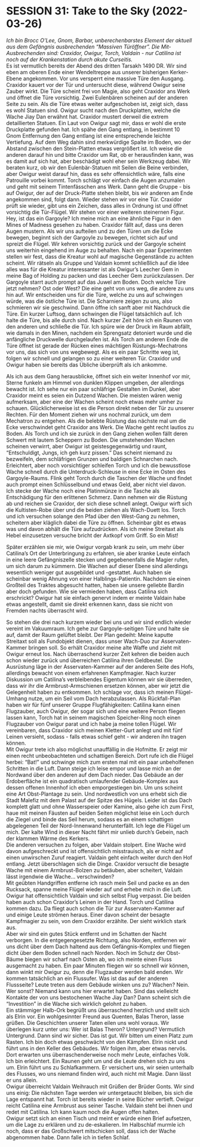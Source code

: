 # **SESSION 31: Take to the Sky (2022-03-26)**

*Ich bin Brocc O'Lee, Gnom, Barbar, unberechenbarstes Element der aktuell aus dem Gefängnis ausbrechenden “Massiven Türöffner”. Die Mit-Ausbrechenden sind: Craxidor, Owigur, Torch,  Valdain \- nur Catilina ist noch auf der Krankenstation durch akute Curseitis.*  
Es ist vermutlich bereits der Abend des dritten Tarsakh 1490 DR. Wir sind eben am oberen Ende einer Wendeltreppe aus unserer bisherigen Kerker-Ebene angekommen. Vor uns versperrt eine massive Türe den Ausgang. Craxidor kauert vor der Tür und untersucht diese, während Owigur seine Zauber wirkt. Die Türe scheint frei von Magie, also geht Craxidor ans Werk und öffnet die Türe vorsichtig. Zwei Eulenbären scheinen auf der anderen Seite zu sein. Als die Türe etwas weiter aufgeschoben ist, zeigt sich, dass es wohl Statuen sind. Owigur sucht nach den Druckplatten, welche die Wache Jiay Dan erwähnt hat. Craxidor mustert derweil die extrem detaillierten Statuen. Ein Laut von Owigur sagt mir, dass er wohl die erste Druckplatte gefunden hat. Ich spähe den Gang entlang, in bestimmt 10 Gnom Entfernung den Gang entlang ist eine entsprechende leichte Vertiefung. Auf dem Weg dahin sind merkwürdige Spalte im Boden, wo der Abstand zwischen den Stein-Platten etwas vergrößert ist. Ich weise die anderen darauf hin und bitte Craxidor um Rat, ob er herausfinden kann, was es damit auf sich hat, aber beschädigt wohl eher sein Werkzeug dabei. Wir beraten kurz, ob wir den Eulenbär-Statuen mit Seilen die Beine verbinden, aber Owigur weist darauf hin, dass es sehr offensichtlich wäre, falls eine Patrouille vorbei kommt. Torch schlägt vor einfach die Augen anzumalen und geht mit seinem Tintenfässchen ans Werk. Dann geht die Gruppe \- bis auf Owigur, der auf der Druck-Platte stehen bleibt, bis wir anderen am Ende angekommen sind, folgt dann. Wieder stehen wir vor eine Tür. Craxidor prüft sie wieder, gibt uns ein Zeichen, dass alles in Ordnung ist und öffnet vorsichtig die Tür-Flügel. Wir stehen vor einer weiteren steinernen Figur. Hey, ist das ein Gargoyle? Ich meine mich an eine ähnliche Figur in den Mines of Madness gesehen zu haben. Craxidor fällt auf, dass uns deren Augen mustern. Als wir uns aufteilen und zu den Türen um die Ecke bewegen, beginnt sich der Gargoyle zu bewegen, richtet sich auf und spreizt die Flügel. Wir kehren vorsichtig zurück und der Gargoyle scheint uns weiterhin eingehend im Auge zu behalten. Nach ein paar Experimenten stellen wir fest, dass die Kreatur wohl auf magische Gegenstände zu achten scheint. Wir rätseln als Gruppe und Valdain kommt schließlich auf die Idee alles was für die Kreatur interessanter ist als Owigur’s Leecher Gem in meine Bag of Holding zu packen und das Leecher Gem zurückzulassen. Der Gargoyle starrt auch prompt auf das Juwel am Boden. Doch welche Türe jetzt nehmen? Ost oder West? Die eine geht von uns weg, die andere zu uns hin auf. Wir entscheiden uns für die Türe, welche zu uns auf schwingen würde, was die östliche Türe ist. Die Scharniere zeigen zu uns, also schmieren wir sie geschwind. Dann öffne ich sanft aber mit Nachdruck die Türe. Ein kurzer Luftsog, dann schwingen die Flügel tatsächlich auf. Ich halte die Türe, bis alle durch sind. Nach kurzer Zeit höre ich ein Raunen von den anderen und schließe die Tür. Ich spüre wie der Druck im Raum abfällt, wie damals in den Minen, nachdem ein Sprengsatz detoniert wurde und die anfängliche Druckwelle durchgelaufen ist. Als Torch am anderen Ende die Türe öffnet ist gerade der Rücken eines mächtigen Rüstungs-Mechatrons vor uns, das sich von uns wegbewegt. Als es ein paar Schritte weg ist, folgen wir schnell und gelangen so zu einer weiteren Tür. Craxidor und Owigur haben sie bereits das Übliche überprüft als ich ankomme. 

Als ich aus dem Gang herausblicke, öffnet sich ein weiter Innenhof vor mir, Sterne funkeln am Himmel von dunklen Klippen umgeben, der allerdings bewacht ist. Ich sehe nur ein paar schläfrige Gestalten im Dunkel, aber Craxidor meint es seien ein Dutzend Wachen. Die meisten wären wenig aufmerksam, aber eine der Wachen scheint noch etwas mehr umher zu schauen. Glücklicherweise ist es die Person direkt neben der Tür zu unserer Rechten. Für den Moment ziehen wir uns nochmal zurück, um dem Mechatron zu entgehen. Als die belebte Rüstung das nächste mal um die Ecke verschwindet geht Craxidor ans Werk. Die Wache geht recht lautlos zu Boden. Als Torch und ich sie zurück in den Gang ziehen wollen fällt deren Schwert mit lautem Scheppern zu Boden. Die umstehenden Wachen scheinen verwirrt, aber Owigur ist geistesgegenwärtig und raunt, “Entschuldigt, Jungs, ich geh kurz  pissen.” Das scheint niemand zu bezweifeln, dem schläfrigen Grunzen und baldigen Schnarchen nach. Erleichtert, aber noch vorsichtiger schleifen Torch und ich die bewusstlose Wache schnell durch die Unterdruck-Schleuse in eine Ecke im Osten des Gargoyle-Raums. Flink geht Torch durch die Taschen der Wache und findet auch prompt einen Schlüsselbund und etwas Geld, aber nicht viel davon. Ich stecke der Wache noch eine Platinmünze in die Tasche als Entschädigung für den erlittenen Schmerz. Dann nehmen wir die Rüstung ab und reichen sie Craxidor, der sich diese schnell anlegt. Owigur wirft sich die Kultisten-Robe über und die beiden ziehen als Wach-Duett los. Torch und ich versuchen solange den Pfad über den West-Gang zu nehmen, scheitern aber kläglich dabei die Türe zu öffnen. Scheinbar gibt es etwas was und davon abhält die Türe aufzudrücken. Als ich meine Streitaxt als Hebel einzusetzen versuche bricht der Axtkopf vom Griff. So ein Mist\!

Später erzählen sie mir, wie Owigur vorgab krank zu sein, um mehr über Catilina’s Ort der Unterbringung zu erfahren, sie aber kranke Leute einfach in eine leere Gefängniszelle stecken und gegebenenfalls die Magier rufen, um sich darum zu kümmern. Die Wachen auf dieser Ebene sind allerdings wesentlich weniger gut ausgebildet und \-gestattet. Auch haben sie scheinbar wenig Ahnung von einer Halblings-Patientin. Nachdem sie einen Großteil des Traktes abgesucht hatten, haben sie unsere geliebte Bardin aber doch gefunden. Wie sie vermieden haben, dass Catilina sich erschrickt? Owigur hat sie einfach genervt indem er meinte Valdain habe etwas angestellt, damit sie direkt erkennen kann, dass sie nicht von Fremden nachts überrascht wird.

So stehen die drei nach kurzem wieder bei uns und wir sind endlich wieder vereint im Vakuumraum. Ich gehe zur Gargoyle-seitigen Türe und halte sie auf, damit der Raum gelüftet bleibt. Der Plan gedeiht: Meine kaputte Streitaxt soll als Fundobjekt dienen, dass unser Wach-Duo zur Asservaten-Kammer bringen soll. So erhält Craxidor meine alte Waffe und zieht mit Owigur erneut los. Nach überraschend kurzer Zeit kehren die beiden auch schon wieder zurück und überreichen Catilina ihren Geldbeutel. Die Ausrüstung läge in der Asservaten-Kammer auf der anderen Seite des Hofs, allerdings bewacht von einem erfahrenen Kampfmagier. Nach kurzer Diskussion um Catilina’s verbleibendes Eigentum können wir sie überreden, dass wir ihr die Armbrust-Armschienen ersetzen können, aber wir jetzt die Gelegenheit haben zu entkommen. Ich schlage vor, dass ich meinen Flügel-Umhang nutze, um ein Seil vom Dach herabzulassen. Als Rückfall-Plan haben wir für fünf unserer Gruppe Flugfähigkeiten: Catilina kann einen Flugzauber, auch Owigur, der sogar sich und eine weitere Person fliegen lassen kann, Torch hat in seinem magischen Speicher-Ring noch einen Flugzauber von Owigur parat und ich habe ja meine tollen Flügel. Wir vereinbaren, dass Craxidor sich meinen Kletter-Gurt anlegt und mit fünf Leinen versieht, sodass \- falls etwas schief geht \- wir anderen ihn tragen können.  
Mit Owigur trete ich also möglichst unauffällig in die Hofmitte. Er zeigt mir einen recht unbeobachteten und schattigen Bereich. Dort rufe ich die Flügel herbei: “Bat\!” und schwinge mich zum ersten mal mit ein paar unbeholfenen Schritten in die Luft. Dann steige ich leise empor und lasse mich an der Nordwand über den anderen auf dem Dach nieder. Das Gebäude an der Erdoberfläche ist ein quadratisch umlaufender Gebäude-Komplex aus dessen offenen Innenhof ich eben emporgestiegen bin. Um uns scheint eine Art Obst-Plantage zu sein. Und nordwestlich von uns erhebt sich die Stadt Malefiz mit dem Palast auf der Spitze des Hügels. Leider ist das Dach komplett glatt und ohne Wasserspeier oder Kamine, also gehe ich zum First, haue mit meinen Fäusten auf beiden Seiten möglichst leise ein Loch durch die Ziegel und binde das Seil herum, sodass es an einem schattigen abgelegenen Teil der Nord-Innenwand herunterfällt. Ich lege die Flügel um mich. Der kalte Wind in dieser Nacht fährt mir unlieb durch’s Gebein, nach der klammen Wärme des Kerkers.  
Die anderen versuchen zu folgen, aber Valdain stolpert. Eine Wache wird davon aufgeschreckt und ist offensichtlich misstrauisch, als er nicht auf einen unwirschen Zuruf reagiert. Valdain geht einfach weiter durch den Hof entlang. Jetzt überschlagen sich die Dinge. Craxidor versucht die besagte Wache mit einem Armbrust-Bolzen zu betäuben, aber scheitert, Valdain lässt irgendwie die Wache… verschwinden?  
Mit geübten Handgriffen entferne ich rasch mein Seil und packe es an den Rucksack, spanne meine Flügel wieder auf und erhebe mich in die Luft. Owigur hat offensichtlich Valdain und sich selbst Flug verpasst. Die beiden haben auch schon Craxidor’s Leinen in der Hand. Torch und Catilina kommen dazu. Da fliegt auch schon die Tür zur Asservaten-Kammer auf und einige Leute strömen heraus. Einer davon scheint der besagte Kampfmagier zu sein, von dem Craxidor erzählte. Der sieht wirklich stark aus.  
Aber wir sind ein gutes Stück entfernt und im Schatten der Nacht verborgen. In die entgegengesetzte Richtung, also Norden, entfernen wir uns dicht über dem Dach haltend aus dem Gefängnis-Komplex und fliegen dicht über dem Boden schnell nach Norden. Noch im Schutz der Obst-Bäume biegen wir scharf nach Osten ab, wo ich meinte einen Fluss ausgemacht zu haben. Ein paar Minuten fliegen wir so schnell wir können, dann winkt mir Owigur zu, denn die Flugzauber werden bald enden. Wir kommen tatsächlich an ein Flussufer. Was ist das auf der anderen Flussseite? Leute treten aus dem Gebäude winken uns zu? Wachen? Nein. Wer sonst? Niemand kann uns hier erwartet haben. Sind das vielleicht Kontakte der von uns bestochenen Wache Jiay Dan? Dann scheint sich die “Investition” in die Wache sich wirklich gelohnt zu haben.  
Ein stämmiger Halb-Ork begrüßt uns überraschend herzlich und stellt sich als Elrin vor. Ein wohlgesinnter Freund aus Quenten, Balas Theron, lasse grüßen. Die Geschichten unserer Taten eilen uns wohl voraus. Wir überlegen kurz unter uns: Wer ist Balas Theron? Untergrund? Vermutlich Untergrund. Dann sind wir sicher. Das ist gut. Wir bitten um einen Platz zum Rasten. Ich bin doch etwas geschwächt von den Kämpfen. Elrin nickt und führt uns in den Keller des Gebäudes. Wir folgen ihm, aber etwas nervös. Dort erwarten uns überraschenderweise noch mehr Leute, einfaches Volk. Ich bin erleichtert. Ein Raunen geht um und die Leute drehen sich zu uns um. Elrin führt uns zu Schlafkammern. Er versichert uns, wir seien unterhalb des Flusses, wo uns niemand finden wird, auch nicht mit Magie. Dann lässt er uns allein.  
Owigur überreicht Valdain Weihrauch mit Grüßen der Brüder Gonts. Wir sind uns einig: Die nächsten Tage werden wir untergetaucht bleiben, bis sich die Lage entspannt hat. Torch ist bereits wieder in seine Bücher vertieft. Owigur reicht Catilina eine Armbrust aus seiner Tasche. Valdain steht bei ihnen und redet mit Catilina. Ich kann kaum noch die Augen offen halten.  
Owigur setzt sich an einen Tisch und meint er würde einen Brief aufsetzen, um die Lage zu erklären und zu de-eskalieren. Im Halbschlaf murmle ich noch, dass er das Großschwert mitschicken soll, dass ich der Wache abgenommen habe. Dann falle ich in tiefen Schlaf.
